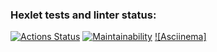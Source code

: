 ### Hexlet tests and linter status:
[![Actions Status](https://github.com/SafarGalimzyanov/python-project-49/workflows/hexlet-check/badge.svg)](https://github.com/SafarGalimzyanov/python-project-49/actions)
[![Maintainability](https://api.codeclimate.com/v1/badges/566304b06d2e1648d868/maintainability)](https://codeclimate.com/github/SafarGalimzyanov/python-project-49/maintainability)
[![Asciinema]](https://asciinema.org/a/zZxxmOvXDh7Tde3xq3YhJww9i)
